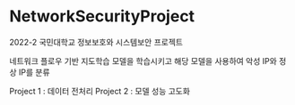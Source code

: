 # NetworkSecurityProject

2022-2 국민대학교 정보보호와 시스템보안 프로젝트

네트워크 플로우 기반 지도학습 모델을 학습시키고 해당 모델을 사용하여 악성 IP와 정상 IP를 분류

Project 1 : 데이터 전처리
Project 2 : 모델 성능 고도화

